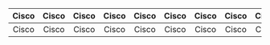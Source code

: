 Cisco   |Cisco   |Cisco   |Cisco   |Cisco   |Cisco   |Cisco   |Cisco   |Cisco   |Cisco   |Cisco   |Cisco   |
:---------: |:---------: |:---------: |:---------: |:---------: |:---------: |:---------: |:---------: |:---------: |:---------: |:---------: |:---------: |
Cisco   |Cisco   |Cisco   |Cisco   |Cisco   |Cisco   |Cisco   |Cisco   |Cisco   |Cisco   |Cisco   |Cisco   |
